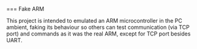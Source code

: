 === Fake ARM

This project is intended to emulated an ARM microcontroller in the PC ambient, faking its behaviour so others can test communication (via TCP port) and commands as it was the real ARM, except for TCP port besides UART.


